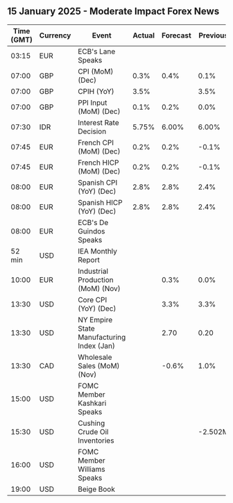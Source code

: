 ## 15 January 2025 - Moderate Impact Forex News

| Time (GMT) | Currency | Event | Actual | Forecast | Previous |
|------|----------|-------|--------|----------|----------|
| 03:15 | EUR | ECB's Lane Speaks |  |  |  |
| 07:00 | GBP | CPI (MoM) (Dec) | 0.3% | 0.4% | 0.1% |
| 07:00 | GBP | CPIH (YoY) | 3.5% |  | 3.5% |
| 07:00 | GBP | PPI Input (MoM) (Dec) | 0.1% | 0.2% | 0.0% |
| 07:30 | IDR | Interest Rate Decision | 5.75% | 6.00% | 6.00% |
| 07:45 | EUR | French CPI (MoM) (Dec) | 0.2% | 0.2% | -0.1% |
| 07:45 | EUR | French HICP (MoM) (Dec) | 0.2% | 0.2% | -0.1% |
| 08:00 | EUR | Spanish CPI (YoY) (Dec) | 2.8% | 2.8% | 2.4% |
| 08:00 | EUR | Spanish HICP (YoY) (Dec) | 2.8% | 2.8% | 2.4% |
| 08:00 | EUR | ECB's De Guindos Speaks |  |  |  |
| 52 min | USD | IEA Monthly Report |  |  |  |
| 10:00 | EUR | Industrial Production (MoM) (Nov) |  | 0.3% | 0.0% |
| 13:30 | USD | Core CPI (YoY) (Dec) |  | 3.3% | 3.3% |
| 13:30 | USD | NY Empire State Manufacturing Index (Jan) |  | 2.70 | 0.20 |
| 13:30 | CAD | Wholesale Sales (MoM) (Nov) |  | -0.6% | 1.0% |
| 15:00 | USD | FOMC Member Kashkari Speaks |  |  |  |
| 15:30 | USD | Cushing Crude Oil Inventories |  |  | -2.502M |
| 16:00 | USD | FOMC Member Williams Speaks |  |  |  |
| 19:00 | USD | Beige Book |  |  |  |
